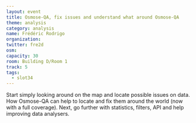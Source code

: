 ```yaml
---
layout: event
title: Osmose-QA, fix issues and understand what around Osmose-QA
theme: analysis
category: analysis
name: Frédéric Rodrigo
organization: 
twitter: fre2d
osm:
capacity: 30
room: Building D/Room 1
track: 5
tags:
  - slot34
---
```

Start simply looking around on the map and locate possible issues on data. How Osmose-QA can help to locate and fix them around the world (now with a full coverage). Next, go further with statistics, filters, API and help improving data analysers.
